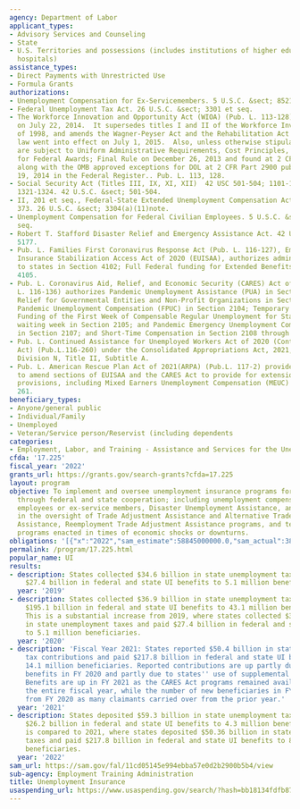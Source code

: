 ```yaml
---
agency: Department of Labor
applicant_types:
- Advisory Services and Counseling
- State
- U.S. Territories and possessions (includes institutions of higher education and
  hospitals)
assistance_types:
- Direct Payments with Unrestricted Use
- Formula Grants
authorizations:
- Unemployment Compensation for Ex-Servicemembers. 5 U.S.C. &sect; 8521 et seq.
- Federal Unemployment Tax Act. 26 U.S.C. &sect; 3301 et seq.
- The Workforce Innovation and Opportunity Act (WIOA) (Pub. L. 113-128) was passed
  on July 22, 2014.  It supersedes titles I and II of the Workforce Investment Act
  of 1998, and amends the Wagner-Peyser Act and the Rehabilitation Act of 1973.  The
  law went into effect on July 1, 2015.  Also, unless otherwise stipulated, recipients
  are subject to Uniform Administrative Requirements, Cost Principles, and Audit Requirements
  for Federal Awards; Final Rule on December 26, 2013 and found at 2 CFR Part 200
  along with the OMB approved exceptions for DOL at 2 CFR Part 2900 published on December
  19, 2014 in the Federal Register.. Pub. L. 113, 128.
- Social Security Act (Titles III, IX, XI, XII)  42 USC 501-504; 1101-1110; 1320b-7;
  1321-1324. 42 U.S.C. &sect; 501-504.
- II, 201 et seq., Federal-State Extended Unemployment Compensation Act. Pub. L. 91,
  373. 26 U.S.C. &sect; 3304(a)(11)note.
- Unemployment Compensation for Federal Civilian Employees. 5 U.S.C. &sect; 8501 et
  seq.
- Robert T. Stafford Disaster Relief and Emergency Assistance Act. 42 U.S.C. &sect;
  5177.
- Pub. L. Families First Coronavirus Response Act (Pub. L. 116-127), Emergency Unemployment
  Insurance Stabilization Access Act of 2020 (EUISAA), authorizes administrative grants
  to states in Section 4102; Full Federal funding for Extended Benefits (EB) in Section
  4105.
- Pub. L. Coronavirus Aid, Relief, and Economic Security (CARES) Act of 2020 (Pub.
  L. 116-136) authorizes Pandemic Unemployment Assistance (PUA) in Section 2102; Emergency
  Relief for Governmental Entities and Non-Profit Organizations in Section 2103; Federal
  Pandemic Unemployment Compensation (FPUC) in Section 2104; Temporary Full Federal
  Funding of the First Week of Compensable Regular Unemployment for States with no
  waiting week in Section 2105; and Pandemic Emergency Unemployment Compensation (PEUC)
  in Section 2107; and Short-Time Compensation in Section 2108 through Section 2111.
- Pub. L. Continued Assistance for Unemployed Workers Act of 2020 (Continued Assistance
  Act) (Pub.L.116-260) under the Consolidated Appropriations Act, 2021, including
  Division N, Title II, Subtitle A.
- Pub. L. American Rescue Plan Act of 2021(ARPA) (Pub.L. 117-2) provides authorization
  to amend sections of EUISAA and the CARES Act to provide for extensions of UI related
  provisions, including Mixed Earners Unemployment Compensation (MEUC) in Section
  261.
beneficiary_types:
- Anyone/general public
- Individual/Family
- Unemployed
- Veteran/Service person/Reservist (including dependents
categories:
- Employment, Labor, and Training - Assistance and Services for the Unemployed
cfda: '17.225'
fiscal_year: '2022'
grants_url: https://grants.gov/search-grants?cfda=17.225
layout: program
objective: To implement and oversee unemployment insurance programs for eligible workers
  through federal and state cooperation; including unemployment compensation for federal
  employees or ex-service members, Disaster Unemployment Assistance, and to assist
  in the oversight of Trade Adjustment Assistance and Alternative Trade Adjustment
  Assistance, Reemployment Trade Adjustment Assistance programs, and temporary UI
  programs enacted in times of economic shocks or downturns.
obligations: '[{"x":"2022","sam_estimate":58845000000.0,"sam_actual":38189000000.0,"usa_spending_actual":3955280203.6400003},{"x":"2023","sam_estimate":25999000000.0,"sam_actual":0.0,"usa_spending_actual":3701391786.5},{"x":"2024","sam_estimate":46287000000.0,"sam_actual":0.0,"usa_spending_actual":3024877434.29}]'
permalink: /program/17.225.html
popular_name: UI
results:
- description: States collected $34.6 billion in state unemployment taxes and paid
    $27.4 billion in federal and state UI benefits to 5.1 million beneficiaries.
  year: '2019'
- description: States collected $36.9 billion in state unemployment taxes and paid
    $195.1 billion in federal and state UI benefits to 43.1 million beneficiaries.
    This is a substantial increase from 2019, where states collected $34.6 billion
    in state unemployment taxes and paid $27.4 billion in federal and state UI benefits
    to 5.1 million beneficiaries.
  year: '2020'
- description: 'Fiscal Year 2021: States reported $50.4 billion in state unemployment
    tax contributions and paid $217.8 billion in federal and state UI benefits to
    14.1 million beneficiaries. Reported contributions are up partly due to higher
    benefits in FY 2020 and partly due to states'' use of supplemental funding sources.
    Benefits are up in FY 2021 as the CARES Act programs remained available for nearly
    the entire fiscal year, while the number of new beneficiaries in FY 2021 declined
    from FY 2020 as many claimants carried over from the prior year.'
  year: '2021'
- description: States deposited $59.3 billion in state unemployment taxes and paid
    $26.2 billion in federal and state UI benefits to 4.3 million beneficiaries. This
    is compared to 2021, where states deposited $50.36 billion in state unemployment
    taxes and paid $217.8 billion in federal and state UI benefits to 8.9 million
    beneficiaries.
  year: '2022'
sam_url: https://sam.gov/fal/11cd05145e994ebba57e0d2b2900b5b4/view
sub-agency: Employment Training Administration
title: Unemployment Insurance
usaspending_url: https://www.usaspending.gov/search/?hash=bb18134fdfb87488ab962f3209c36b3b
---
```


